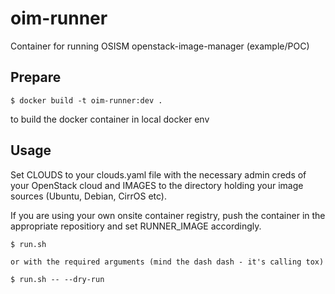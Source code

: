# oim-runner

Container for running OSISM openstack-image-manager (example/POC)

## Prepare

```
$ docker build -t oim-runner:dev .
```

to build the docker container in local docker env

## Usage

Set CLOUDS to your clouds.yaml file with the necessary admin creds of your OpenStack cloud and
IMAGES to the directory holding your image sources (Ubuntu, Debian, CirrOS etc).

If you are using your own onsite container registry, push the container in the appropriate
repositiory and set RUNNER_IMAGE accordingly.

```
$ run.sh

or with the required arguments (mind the dash dash - it's calling tox)

$ run.sh -- --dry-run
```
